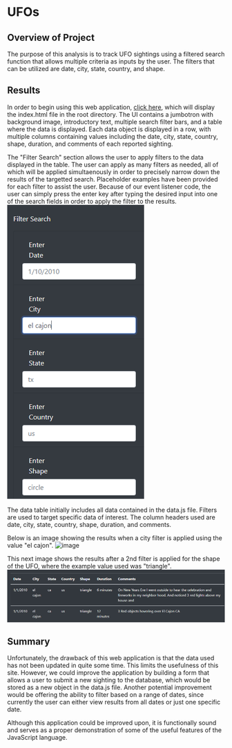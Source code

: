 # UFOs

## Overview of Project
The purpose of this analysis is to track UFO sightings using a filtered search function that allows multiple criteria as inputs by the user. The filters that can be utilized are date, city, state, country, and shape.

## Results
In order to begin using this web application, [click here](https://msaunders0.github.io/UFOs/), which will display the index.html file in the root directory. The UI contains a jumbotron with background image, introductory text, multiple search filter bars, and a table where the data is displayed. Each data object is displayed in a row, with multiple columns containing values including the date, city, state, country, shape, duration, and comments of each reported sighting.

The "Filter Search" section allows the user to apply filters to the data displayed in the table. The user can apply as many filters as needed, all of which will be applied simultaenously in order to precisely narrow down the results of the targetted search. Placeholder examples have been provided for each filter to assist the user. Because of our event listener code, the user can simply press the enter key after typing the desired input into one of the search fields in order to apply the filter to the results.
![image](https://github.com/msaunders0/UFOs/blob/main/Resources/filters.png)

The data table initially includes all data contained in the data.js file. Filters are used to target specific data of interest. The column headers used are date, city, state, country, shape, duration, and comments. 

Below is an image showing the results when a city filter is applied using the value "el cajon".
![image](https://github.com/msaunders0/UFOs/blob/main/Resources/results.png)

This next image shows the results after a 2nd filter is applied for the shape of the UFO, where the example value used was "triangle". 
![image](https://github.com/msaunders0/UFOs/blob/main/Resources/results_by_shape.png)

## Summary
Unfortunately, the drawback of this web application is that the data used has not been updated in quite some time. This limits the usefulness of this site. However, we could improve the application by building a form that allows a user to submit a new sighting to the database, which would be stored as a new object in the data.js file. Another potential improvement would be offering the ability to filter based on a range of dates, since currently the user can either view results from all dates or just one specific date. 

Although this application could be improved upon, it is functionally sound and serves as a proper demonstration of some of the useful features of the JavaScript language.

